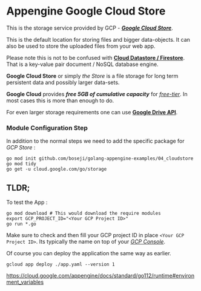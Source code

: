 # Appengine Google Cloud Store

This is the storage service provided by GCP - 
***[Google Cloud Store](https://cloud.google.com/storage/)***.

This is the default location for storing files and bigger data-objects.
It can also be used to store the uploaded files from your web app.

Please note this is not to be confused with 
**[Cloud Datastore / Firestore](https://cloud.google.com/datastore/)**. 
That is a key-value pair document / NoSQL database engine.

**Google Cloud Store** or simply *the Store* is a file storage for
long term persistent data and possibly larger data-sets.

**Google Cloud** provides ***free 5GB of cumulative capacity*** for
*[free-tier](https://cloud.google.com/free/)*.
In most cases this is more than enough to do.

For even larger storage requirements one can use 
**[Google Drive API](https://developers.google.com/drive/)**.

### Module Configuration Step

In addition to the normal steps we need to add
the specific package for *GCP Store* :

```shell
go mod init github.com/boseji/golang-appengine-examples/04_cloudstore
go mod tidy
go get -u cloud.google.com/go/storage
```

## TLDR;

To test the App :

```shell
go mod download # This would download the require modules
export GCP_PROJECT_ID="<Your GCP Project ID>"
go run *.go
```

Make sure to check and then fill your GCP project ID
in place `<Your GCP Project ID>`. Its typically the 
name on top of your *[GCP Console](https://console.cloud.google.com)*.

Of course you can deploy the application the same way as earlier.

```shell
gcloud app deploy ./app.yaml --version 1
```

https://cloud.google.com/appengine/docs/standard/go112/runtime#environment_variables